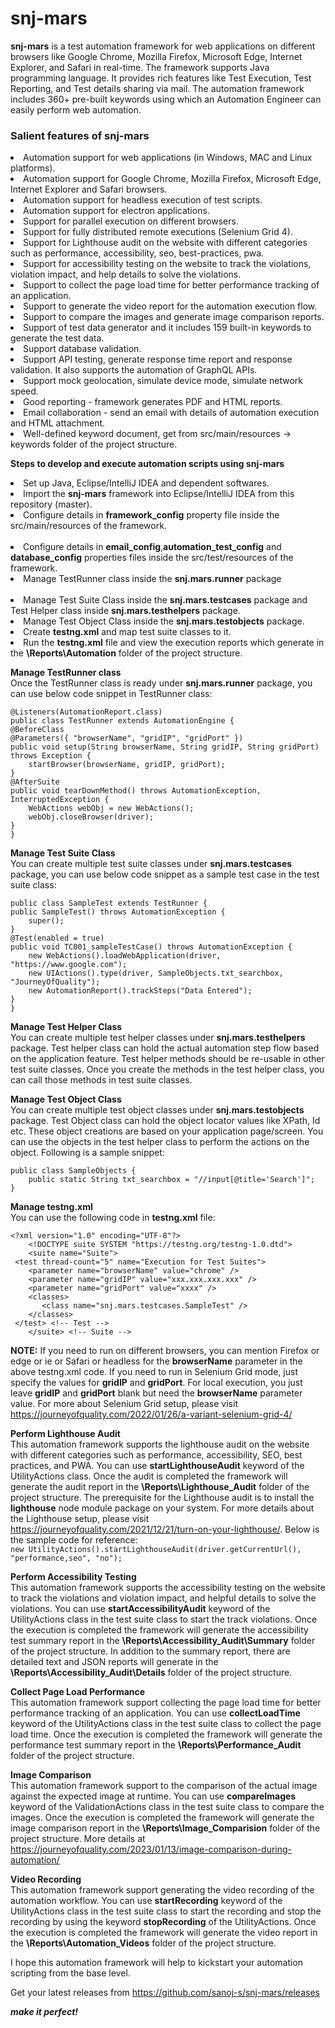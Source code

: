 # snj-mars
**snj-mars** is a test automation framework for web applications on different browsers like Google Chrome, Mozilla Firefox, Microsoft Edge, Internet Explorer, and Safari in real-time. The framework supports Java programming language. It provides rich features like Test Execution, Test Reporting, and Test details sharing via mail. The automation framework includes 360+ pre-built keywords using which an Automation Engineer can easily perform web automation.

<h3>Salient features of snj-mars</h3>
<li>Automation support for web applications (in Windows, MAC and Linux platforms).
<br><li>Automation support for Google Chrome, Mozilla Firefox, Microsoft Edge, Internet Explorer and Safari browsers.
<br><li>Automation support for headless execution of test scripts.
<br><li>Automation support for electron applications.
<br><li>Support for parallel execution on different browsers.
<br><li>Support for fully distributed remote executions (Selenium Grid 4).
<br><li>Support for Lighthouse audit on the website with different categories such as performance, accessibility, seo, best-practices, pwa. 
<br><li>Support for accessibility testing on the website to track the violations, violation impact, and help details to solve the violations.
<br><li>Support to collect the page load time for better performance tracking of an application.
<br><li>Support to generate the video report for the automation execution flow.
<br><li>Support to compare the images and generate image comparison reports. 
<br><li>Support of test data generator and it includes 159 built-in keywords to generate the test data.
<br><li>Support database validation.
<br><li>Support API testing, generate response time report and response validation. It also supports the automation of GraphQL APIs. 
<br><li>Support mock geolocation, simulate device mode, simulate network speed.
<br><li>Good reporting - framework generates PDF and HTML reports.  
<br><li>Email collaboration - send an email with details of automation execution and HTML attachment. 
<br><li> Well-defined keyword document, get from src/main/resources -> keywords folder of the project structure. 
	
**Steps to develop and execute automation scripts using snj-mars**
<br><li>Set up Java, Eclipse/IntelliJ IDEA and dependent softwares.
<br><li>Import the **snj-mars** framework into Eclipse/IntelliJ IDEA from this repository (master).	
<br><li>Configure details in **framework_config** property file inside the src/main/resources of the framework. 	
<br><li>Configure details in **email_config**,**automation_test_config** and **database_config** properties files inside the src/test/resources of the framework. 
<br><li>Manage TestRunner class inside the **snj.mars.runner** package	
<br><li>Manage Test Suite Class inside the **snj.mars.testcases** package and Test Helper class inside **snj.mars.testhelpers** package.
<br><li>Manage Test Object Class inside the **snj.mars.testobjects** package.
<br><li>Create **testng.xml** and map test suite classes to it.
<br><li>Run the **testng.xml** file and view the execution reports which generate in the **\Reports\Automation** folder of the project structure.	

**Manage TestRunner class**
<br>Once the TestRunner class is ready under **snj.mars.runner** package, you can use below code snippet in TestRunner class:
	
	@Listeners(AutomationReport.class)
	public class TestRunner extends AutomationEngine {
	@BeforeClass
	@Parameters({ "browserName", "gridIP", "gridPort" })
	public void setup(String browserName, String gridIP, String gridPort) throws Exception {
		startBrowser(browserName, gridIP, gridPort);
	}
	@AfterSuite
	public void tearDownMethod() throws AutomationException, InterruptedException {
		WebActions webObj = new WebActions();
		webObj.closeBrowser(driver);
	}
	}
	
**Manage Test Suite Class**
<br>You can create multiple test suite classes under **snj.mars.testcases** package, you can use below code snippet as a sample test case in the test suite class:
	
	public class SampleTest extends TestRunner {
	public SampleTest() throws AutomationException {
		super();
	}
	@Test(enabled = true)
	public void TC001_sampleTestCase() throws AutomationException {
		new WebActions().loadWebApplication(driver, "https://www.google.com");
		new UIActions().type(driver, SampleObjects.txt_searchbox, "JourneyOfQuality");
		new AutomationReport().trackSteps("Data Entered");
	}
	}
	
**Manage Test Helper Class**
<br>You can create multiple test helper classes under **snj.mars.testhelpers** package. Test helper class can hold the actual automation step flow based on the application feature. Test helper methods should be re-usable in other test suite classes. Once you create the methods in the test helper class, you can call those methods in test suite classes. 
	
**Manage Test Object Class**
<br>You can create multiple test object classes under **snj.mars.testobjects** package. Test Object class can hold the object locator values like XPath, Id etc. These object creations are based on your application page/screen. You can use the objects in the test helper class to perform the actions on the object. Following is a sample snippet:
	
	public class SampleObjects {
		public static String txt_searchbox = "//input[@title='Search']";
	}
	
**Manage testng.xml**
<br>You can use the following code in **testng.xml** file:
	
	<?xml version="1.0" encoding="UTF-8"?>
        <!DOCTYPE suite SYSTEM "https://testng.org/testng-1.0.dtd">
        <suite name="Suite">
	 <test thread-count="5" name="Execution for Test Suites">
		<parameter name="browserName" value="chrome" />
		<parameter name="gridIP" value="xxx.xxx.xxx.xxx" />
		<parameter name="gridPort" value="xxxx" />
		<classes>
		   <class name="snj.mars.testcases.SampleTest" />
		</classes>
	 </test> <!-- Test -->
        </suite> <!-- Suite -->

**NOTE:** If you need to run on different browsers, you can mention Firefox or edge or ie or Safari or headless for the **browserName** parameter in the above testng.xml code. If you need to run in Selenium Grid mode, just specify the values for **gridIP** and **gridPort**. For local execution, you just leave **gridIP** and **gridPort** blank but need the **browserName** parameter value. For more about Selenium Grid setup, please visit https://journeyofquality.com/2022/01/26/a-variant-selenium-grid-4/   

**Perform Lighthouse Audit**
<br>This automation framework supports the lighthouse audit on the website with different categories such as performance, accessibility, SEO, best practices, and PWA. You can use **startLighthouseAudit** keyword of the UtilityActions class. Once the audit is completed the framework will generate the audit report in the **\Reports\Lighthouse_Audit** folder of the project structure. The prerequisite for the Lighthouse audit is to install the **lighthouse** node module package on your system. For more details about the Lighthouse setup, please visit https://journeyofquality.com/2021/12/21/turn-on-your-lighthouse/. Below is the sample code for reference:
<br>`new UtilityActions().startLighthouseAudit(driver.getCurrentUrl(), "performance,seo", "no");`	

**Perform Accessibility Testing**
<br>This automation framework supports the accessibility testing on the website to track the violations and violation impact, and helpful details to solve the violations. You can use **startAccessibilityAudit** keyword of the UtilityActions class in the test suite class to start the track violations. Once the execution is completed the framework will generate the accessibility test summary report in the **\Reports\Accessibility_Audit\Summary** folder of the project structure. In addition to the summary report, there are detailed text and JSON reports will generate in the **\Reports\Accessibility_Audit\Details** folder of the project structure.

**Collect Page Load Performance**
<br>This automation framework support collecting the page load time for better performance tracking of an application. You can use **collectLoadTime** keyword of the UtilityActions class in the test suite class to collect the page load time. Once the execution is completed the framework will generate the performance test summary report in the **\Reports\Performance_Audit** folder of the project structure. 

**Image Comparison**
<br>This automation framework support to the comparison of the actual image against the expected image at runtime. You can use **compareImages** keyword of the ValidationActions class in the test suite class to compare the images. Once the execution is completed the framework will generate the image comparison report in the **\Reports\Image_Comparision** folder of the project structure. More details at https://journeyofquality.com/2023/01/13/image-comparison-during-automation/ 

**Video Recording**
<br>This automation framework support generating the video recording of the automation workflow. You can use **startRecording** keyword of the UtilityActions class in the test suite class to start the recording and stop the recording by using the keyword **stopRecording** of the UtilityActions. Once the execution is completed the framework will generate the video report in the **\Reports\Automation_Videos** folder of the project structure. 

I hope this automation framework will help to kickstart your automation scripting from the base level.	
	
Get your latest releases from https://github.com/sanoj-s/snj-mars/releases
	
_**make it perfect!**_
